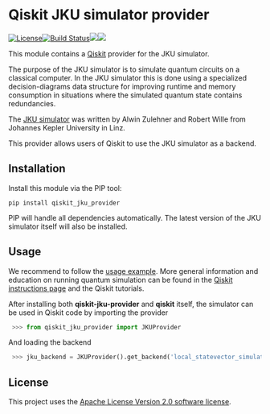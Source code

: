 # Qiskit JKU simulator provider

[![License](https://img.shields.io/github/license/Qiskit/qiskit-jku-provider.svg?style=popout-square)](https://opensource.org/licenses/Apache-2.0)[![Build Status](https://img.shields.io/travis/com/Qiskit/qiskit-jku-provider/master.svg?style=popout-square)](https://travis-ci.com/Qiskit/qiskit-jku-provider)[![](https://img.shields.io/github/release/Qiskit/qiskit-jku-provider.svg?style=popout-square)](https://github.com/Qiskit/qiskit-jku-provider/releases)[![](https://img.shields.io/pypi/dm/qiskit-jku-provider.svg?style=popout-square)](https://pypi.org/project/qiskit-jku-provider/)


This module contains a [Qiskit](https://www.qiskit.org/) provider for the JKU simulator.

The purpose of the JKU simulator is to simulate quantum circuits on a classical computer. 
In the JKU simulator this is done using a specialized decision-diagrams data structure for improving runtime and memory consumption
in situations where the simulated quantum state contains redundancies.  

The [JKU simulator](http://iic.jku.at/eda/research/quantum_simulation/) was written by Alwin Zulehner and Robert Wille from Johannes Kepler University in Linz.

This provider allows users of Qiskit to use the JKU simulator as a backend. 

## Installation

Install this module via the PIP tool:

```
pip install qiskit_jku_provider
```

PIP will handle all dependencies automatically. The latest version of the JKU simulator itself will also be installed.

## Usage

We recommend to follow the [usage example](examples/jku_backend.py). More general information and education on running quantum simulation can be found in the [Qiskit instructions page](https://github.com/Qiskit/qiskit-terra) and the Qiskit tutorials.

After installing both **qiskit-jku-provider** and **qiskit** itself, the simulator can be used in Qiskit code by importing the provider

  ```python
   >>> from qiskit_jku_provider import JKUProvider
  ```

And loading the backend

  ```python
   >>> jku_backend = JKUProvider().get_backend('local_statevector_simulator_jku')
  ```
    
## License

This project uses the [Apache License Version 2.0 software license](https://www.apache.org/licenses/LICENSE-2.0).
